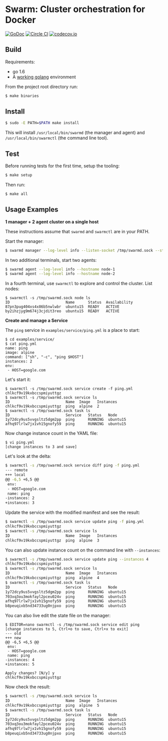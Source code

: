 # Swarm: Cluster orchestration for Docker

[![GoDoc](https://godoc.org/github.com/docker/swarm-v2?status.png)](https://godoc.org/github.com/docker/swarm-v2)
[![Circle CI](https://circleci.com/gh/docker/swarm-v2.svg?style=shield&circle-token=a7bf494e28963703a59de71cf19b73ad546058a7)](https://circleci.com/gh/docker/swarm-v2)
[![codecov.io](https://codecov.io/github/docker/swarm-v2/coverage.svg?branch=master&token=LqD1dzTjsN)](https://codecov.io/github/docker/swarm-v2?branch=master)

## Build

Requirements:

- go 1.6
- A [working golang](https://golang.org/doc/code.html) environment


From the project root directory run:

```sh
$ make binaries
```

## Install

```sh
$ sudo -E PATH=$PATH make install
```

This will install `/usr/local/bin/swarmd` (the manager and agent) and `/usr/local/bin/swarmctl` (the command line tool).

## Test

Before running tests for the first time, setup the tooling:

```bash
$ make setup
```

Then run:

```bash
$ make all
```

## Usage Examples

**1 manager + 2 agent cluster on a single host**

These instructions assume that `swarmd` and `swarmctl` are in your PATH.

Start the manager:

```sh
$ swarmd manager --log-level info --listen-socket /tmp/swarmd.sock --state-dir /tmp/manager-state
```

In two additional terminals, start two agents:

```sh
$ swarmd agent --log-level info --hostname node-1
$ swarmd agent --log-level info --hostname node-2
```

In a fourth terminal, use `swarmctl` to explore and control the cluster.  List nodes:

```
$ swarmctl -s /tmp/swarmd.sock node ls
ID                         Name      Status  Availability
87pn3pug404xs4x86b5nwlwbr  ubuntu15  READY   ACTIVE
by2ihzjyg9m674j3cjdit3reo  ubuntu15  READY   ACTIVE
```

**Create and manage a Service**

The `ping` service in `examples/service/ping.yml` is a place to start:

```
$ cd examples/service/
$ cat ping.yml
name: ping
image: alpine
command: ["sh", "-c", "ping $HOST"]
instances: 2
env:
 - HOST=google.com
```

Let's start it:

```
$ swarmctl -s /tmp/swarmd.sock service create -f ping.yml
chlkcf9v19kxbccspmiyuttgz
$ swarmctl -s /tmp/swarmd.sock service ls
ID                         Name  Image   Instances
chlkcf9v19kxbccspmiyuttgz  ping  alpine  2
$ swarmctl -s /tmp/swarmd.sock task ls
ID                         Service   Status   Node
1y72dcy9us5vvgsltz5dgm2pp  ping      RUNNING  ubuntu15
afhq97lrlw7jx1vh15gnofy59  ping      RUNNING  ubuntu15
```

Now change instance count in the YAML file:

```
$ vi ping.yml
[change instances to 3 and save]
```

Let's look at the delta:

```sh
$ swarmctl -s /tmp/swarmd.sock service diff ping -f ping.yml
--- remote
+++ local
@@ -6,5 +6,5 @@
 env:
 - HOST=google.com
 name: ping
-instances: 2
+instances: 3
```

Update the service with the modified manifest and see the result:

```sh
$ swarmctl -s /tmp/swarmd.sock service update ping -f ping.yml
chlkcf9v19kxbccspmiyuttgz
$ swarmctl -s /tmp/swarmd.sock service ls
ID                         Name  Image   Instances
chlkcf9v19kxbccspmiyuttgz  ping  alpine  3
```

You can also update instance count on the command line with `--instances`:

```sh
$ swarmctl -s /tmp/swarmd.sock service update ping --instances 4
chlkcf9v19kxbccspmiyuttgz
$ swarmctl -s /tmp/swarmd.sock service ls
ID                         Name  Image   Instances
chlkcf9v19kxbccspmiyuttgz  ping  alpine  4
$ swarmctl -s /tmp/swarmd.sock task ls
ID                         Service   Status   Node
1y72dcy9us5vvgsltz5dgm2pp  ping      RUNNING  ubuntu15
703xq3ou3mokfayl2pceu024v  ping      RUNNING  ubuntu15
afhq97lrlw7jx1vh15gnofy59  ping      RUNNING  ubuntu15
b8peuqixb5nd34733ug0njpxo  ping      RUNNING  ubuntu15
```

You can also live edit the state file on the manager:

```
$ EDITOR=nano swarmctl -s /tmp/swarmd.sock service edit ping
[change instances to 5, Ctrl+o to save, Ctrl+x to exit]
--- old
+++ new
@@ -6,5 +6,5 @@
 env:
 - HOST=google.com
 name: ping
-instances: 4
+instances: 5

Apply changes? [N/y] y
chlkcf9v19kxbccspmiyuttgz
```

Now check the result:

```sh
$ swarmctl -s /tmp/swarmd.sock service ls
ID                         Name  Image   Instances
chlkcf9v19kxbccspmiyuttgz  ping  alpine  5
$ swarmctl -s /tmp/swarmd.sock task ls
ID                         Service   Status   Node
1y72dcy9us5vvgsltz5dgm2pp  ping      RUNNING  ubuntu15
703xq3ou3mokfayl2pceu024v  ping      RUNNING  ubuntu15
afhq97lrlw7jx1vh15gnofy59  ping      RUNNING  ubuntu15
b8peuqixb5nd34733ug0njpxo  ping      RUNNING  ubuntu15
```
